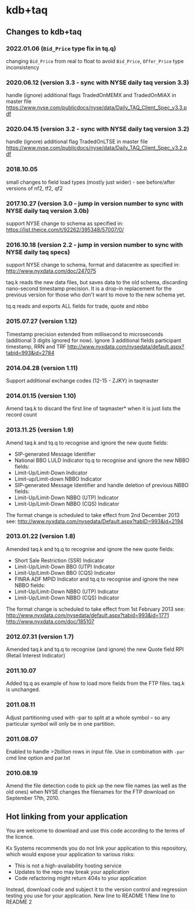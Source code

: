 # kdb+taq

## Changes to kdb+taq

### 2022.01.06 (`Bid_Price` type fix in tq.q)
changing `Bid_Price` from real to float to avoid `Bid_Price`, `Offer_Price` type inconsistency

### 2020.06.12 (version 3.3 - sync with NYSE daily taq version 3.3)
handle (ignore) additional flags TradedOnMEMX and TradedOnMIAX in master file
https://www.nyse.com/publicdocs/nyse/data/Daily_TAQ_Client_Spec_v3.3.pdf

### 2020.04.15 (version 3.2 - sync with NYSE daily taq version 3.2)
handle (ignore) additional flag TradedOnLTSE in master file
https://www.nyse.com/publicdocs/nyse/data/Daily_TAQ_Client_Spec_v3.2.pdf

### 2018.10.05
small changes to field load types (mostly just wider) - see before/after
versions of nf2, tf2, qf2

### 2017.10.27 (version 3.0 - jump in version number to sync with NYSE daily taq version 3.0b)
support NYSE change to schema as specified in:
https://list.theice.com/t/92262/395348/57007/0/

### 2016.10.18 (version 2.2 - jump in version number to sync with NYSE daily taq specs)
support NYSE change to schema, format and datacentre as specified in:
http://www.nyxdata.com/doc/247075

taq.k reads the new data files, but saves data to the old schema, discarding
nano-second timestamp precision. It is a drop-in replacement for the previous
version for those who don't want to move to the new schema yet.

tq.q reads and exports ALL fields for trade, quote and nbbo

### 2015.07.27 (version 1.12)
Timestamp precision extended from millisecond to microseconds (additional 3 digits ignored for now).
Ignore 3 additional fields participant timestamp, RRN and TRF
http://www.nyxdata.com/nysedata/default.aspx?tabid=993&id=2784

### 2014.04.28 (version 1.11)
Support additional exchange codes (12-15 - ZJKY) in taqmaster

### 2014.01.15 (version 1.10)
Amend taq.k to discard the first line of taqmaster* when it is just lists the record count

### 2013.11.25 (version 1.9)
Amend taq.k and tq.q to recognise and ignore the new quote fields:
- SIP-generated Message Identifier
- National BBO LULD Indicator
tq.q to recognise and ignore the new NBBO fields:
- Limit-Up/Limit-Down Indicator
- Limit-up/Limit-down NBBO Indicator
- SIP-generated Message Identifier
and handle deletion of previous NBBO fields:
- Limit-Up/Limit-Down NBBO (UTP) Indicator
- Limit-Up/Limit-Down NBBO (CQS) Indicator

The format change is scheduled to take effect from 2nd December 2013
see:
http://www.nyxdata.com/nysedata/Default.aspx?tabID=993&id=2194

### 2013.01.22 (version 1.8)
Amended taq.k and tq.q to recognise and ignore the new quote fields:
- Short Sale Restriction (SSR) Indicator
- Limit-Up/Limit-Down BBO (UTP) Indicator
- Limit-Up/Limit-Down BBO (CQS) Indicator
- FINRA ADF MPID Indicator
and tq.q to recognise and ignore the new NBBO fields:
- Limit-Up/Limit-Down NBBO (UTP) Indicator
- Limit-Up/Limit-Down NBBO (CQS) Indicator

The format change is scheduled to take effect from 1st February 2013
see:
http://www.nyxdata.com/nysedata/default.aspx?tabid=993&id=1771
http://www.nyxdata.com/doc/185107

### 2012.07.31 (version 1.7)
Amended taq.k and tq.q to recognise (and ignore) the new Quote field RPI (Retail Interest Indicator)

### 2011.10.07
Added tq.q as example of how to load more fields from the FTP files.
taq.k is unchanged.

### 2011.08.11
Adjust partitioning used with -par to split at a whole symbol – so any particular symbol will only be in one partition.

### 2011.08.07
Enabled to handle >2billion rows in input file. Use in combination with `-par` cmd line option and par.txt

### 2010.08.19
Amend the file detection code to pick up the new file names (as well as the old ones)
when NYSE changes the filenames for the FTP download on September 17th, 2010.


## Hot linking from your application


You are welcome to download and use this code according to the terms of the licence.

Kx Systems recommends you do not link your application to this repository,
which would expose your application to various risks:

- This is not a high-availability hosting service
- Updates to the repo may break your application
- Code refactoring might return 404s to your application

Instead, download code and subject it to the version control and regression testing
you use for your application.
New line to README 1
New line to README 2
